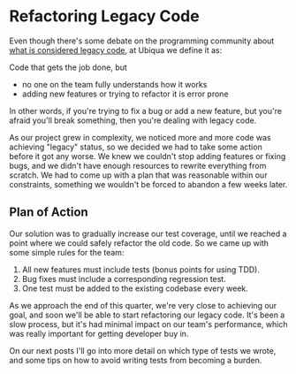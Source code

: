 # Refactoring Legacy Code
Even though there's some debate on the programming community about [what is considered legacy code](http://programmers.stackexchange.com/questions/94007/when-is-code-legacy), at Ubiqua we define it as:

Code that gets the job done, but
- no one on the team fully understands how it works
- adding new features or trying to refactor it is error prone

In other words, if you're trying to fix a bug or add a new feature, but you're afraid you'll break something, then you're dealing with legacy code.

As our project grew in complexity, we noticed more and more code was achieving "legacy" status, so we decided we had to take some action before it got any worse. We knew we couldn't stop adding features or fixing bugs, and we didn't have enough resources to rewrite everything from scratch. We had to come up with a plan that was reasonable within our constraints, something we wouldn't be forced to abandon a few weeks later.

## Plan of Action
Our solution was to gradually increase our test coverage, until we reached a point where we could safely refactor the old code. So we came up with some simple rules for the team:

1. All new features must include tests (bonus points for using TDD).
2. Bug fixes must include a corresponding regression test.
3. One test must be added to the existing codebase every week.

As we approach the end of this quarter, we're very close to achieving our goal, and soon we'll be able to start refactoring our legacy code. It's been a slow process, but it's had minimal impact on our team's performance, which was really important for getting developer buy in.

On our next posts I'll go into more detail on which type of tests we wrote, and some tips on how to avoid writing tests from becoming a burden.
